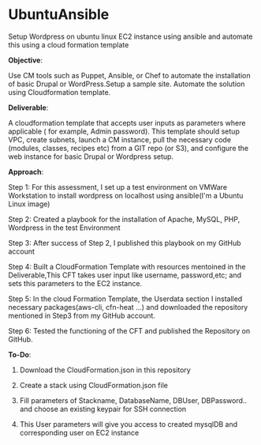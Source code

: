 # UbuntuAnsible

Setup Wordpress on ubuntu linux EC2 instance using ansible and automate this using a cloud formation template

**Objective**:

Use CM tools such as Puppet, Ansible, or Chef to automate the installation of basic Drupal or WordPress.Setup a sample site. Automate the solution using Cloudformation template.

**Deliverable**:

A cloudformation template that accepts user inputs as parameters where applicable ( for example, Admin password). This template should setup VPC, create subnets, launch a CM instance, pull the necessary code (modules, classes, recipes etc) from a GIT repo (or S3), and configure the web instance for basic Drupal or Wordpress setup.

**Approach**:

Step 1: For this assessment, I set up a test environment on VMWare Workstation to install wordpress on localhost using ansible(I'm a Ubuntu Linux image)

Step 2: Created a playbook for the installation of Apache, MySQL, PHP, Wordpress in the test Environment

Step 3: After success of Step 2, I published this playbook on my GitHub account

Step 4: Built a CloudFormation Template with resources mentoined in the Deliverable,This CFT takes user input like username, password,etc; and sets this parameters to the EC2 instance.

Step 5: In the cloud Formation Template, the Userdata section I installed necessary packages(aws-cli, cfn-heat ...) and downloaded the repository mentioned in Step3 from my GitHub account.

Step 6: Tested the functioning of the CFT and published the Repository on GitHub.

**To-Do**:

1. Download the CloudFormation.json in this repository

2. Create a stack using CloudFormation.json file

3. Fill parameters of Stackname, DatabaseName, DBUser, DBPassword.. and choose an existing keypair for SSH connection

4. This User parameters will give you access to created mysqlDB and corresponding user on EC2 instance
